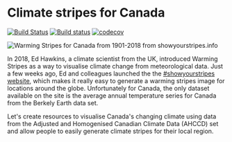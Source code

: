 # Climate stripes for Canada

[![Build Status](https://travis-ci.org/gavinsimpson/canadian-climate-stripes.svg?branch=master)](https://travis-ci.org/gavinsimpson/canadian-climate-stripes)
[![Build status](https://ci.appveyor.com/api/projects/status/v284v0sspo3eiblr/branch/master?svg=true)](https://ci.appveyor.com/project/gavinsimpson/canadian-climate-stripes/branch/master)
[![codecov](https://codecov.io/gh/gavinsimpson/canadian-climate-stripes/branch/master/graph/badge.svg)](https://codecov.io/gh/gavinsimpson/canadian-climate-stripes)

![Warming Stripes for Canada from 1901-2018 from showyourstripes.info](man/figures/canada-warming-stripes-1901-2018-from-showyourstripes.png)

In 2018, Ed Hawkins, a climate scientist from the UK, introduced Warming Stripes as a way to visualise climate change from meteorological data. Just a few weeks ago, Ed and colleagues launched the the [#showyourstripes website](https://showyourstripes.info), which makes it really easy to generate a warming stripes image for locations around the globe. Unfortunately for Canada, the only dataset available on the site is the average annual temperature series for Canada from the Berkely Earth data set.

Let's create resources to visualise Canada's changing climate using data from the Adjusted and Homogenised Canadian Climate Data (AHCCD) set and allow people to easily generate climate stripes for their local region.
